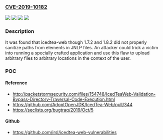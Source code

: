 ### [CVE-2019-10182](https://cve.mitre.org/cgi-bin/cvename.cgi?name=CVE-2019-10182)
![](https://img.shields.io/static/v1?label=Product&message=icedtea-web&color=blue)
![](https://img.shields.io/static/v1?label=Version&message=affects%20up%20to%20and%20including%201.7.2%20and%201.8.2%20&color=brightgreen)
![](https://img.shields.io/static/v1?label=Vulnerability&message=CWE-22&color=brightgreen)
![](https://img.shields.io/static/v1?label=Vulnerability&message=CWE-94&color=brightgreen)

### Description

It was found that icedtea-web though 1.7.2 and 1.8.2 did not properly sanitize paths from <jar/> elements in JNLP files. An attacker could trick a victim into running a specially crafted application and use this flaw to upload arbitrary files to arbitrary locations in the context of the user.

### POC

#### Reference
- http://packetstormsecurity.com/files/154748/IcedTeaWeb-Validation-Bypass-Directory-Traversal-Code-Execution.html
- https://github.com/AdoptOpenJDK/IcedTea-Web/pull/344
- https://seclists.org/bugtraq/2019/Oct/5

#### Github
- https://github.com/irsl/icedtea-web-vulnerabilities

